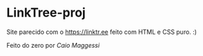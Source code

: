 # LinkTree-proj

Site parecido com o https://linktr.ee feito com HTML e CSS puro. :)



Feito do zero por <i> Caio Maggessi </i>
